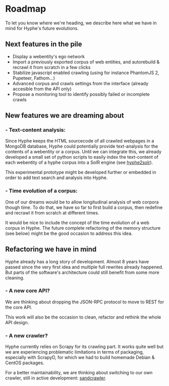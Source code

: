 # Roadmap

To let you know where we're heading, we describe here what we have in mind for Hyphe's future evolutions.

## Next features in the pile

- Display a webentity's ego network
- Import a previously exported corpus of web entities, and autorebuild & recrawl it from scratch in a few clicks
- Stabilize javascript enabled crawling (using for instance PhantomJS 2, Pupeteer, Fathom...)
- Advanced corpus and crawls settings from the interface (already accesible from the API only)
- Propose a monitoring tool to identify possibly failed or incomplete crawls


## New features we are dreaming about

### - Text-content analysis:

Since Hyphe keeps the HTML sourcecode of all crawled webpages in a MongoDB database, Hyphe could potentially provide text-analysis for the contents of a webentity or a corpus.
Until we can integrate this, we already developed a small set of python scripts to easily index the text-content of each webentity of a hyphe corpus into a SolR engine (see [hyphe2solr](http://github.com/medialab/hyphe2solr)).

This experimental prototype might be developed further or embedded in order to add text search and analysis into Hyphe.

### - Time evolution of a corpus:

One of our dreams would be to allow longitudinal analysis of web corpora though time. To do that, we have so far to first build a corpus, then redefine and recrawl it from scratch at different times.

It would be nice to include the concept of the time evolution of a web corpus in Hyphe. The future complete refactoring of the memory structure (see below) might be the good occasion to address this idea.


## Refactoring we have in mind

Hyphe already has a long story of development. Almost 8 years have passed since the very first idea and multiple full rewrites already happened. But parts of the software's architecture could still benefit from some more cleaning.

### - A new core API?

We are thinking about dropping the JSON-RPC protocol to move to REST for the core API.

This work will also be the occasion to clean, refactor and rethink the whole API design.

### - A new crawler?

Hyphe currently relies on Scrapy for its crawling part. It works quite well but we are experiencing problematic limitations in terms of packaging, especially with ScrapyD, for which we had to build homemade Debian & CentOS packages.

For a better maintainability, we are thinking about switching to our own crawler, still in active development: [sandcrawler](http://github.com/medialab/sandcrawler).

